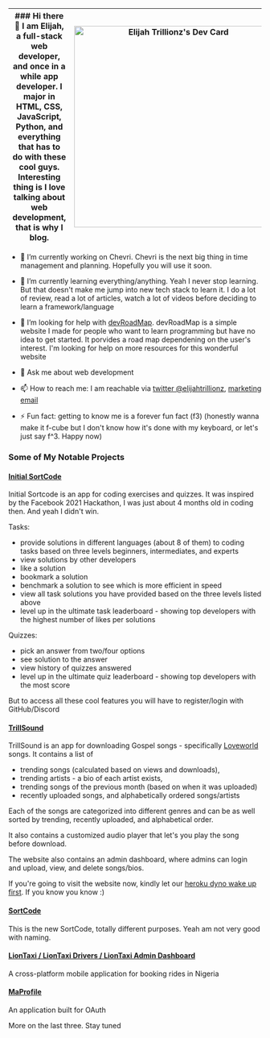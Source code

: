 | ### Hi there 👋  I am Elijah, a full-stack web developer, and once in a while app developer. I major in HTML, CSS, JavaScript, Python, and everything that has to do with these cool guys. Interesting thing is I love talking about web development, that is why I blog. | <a href="https://app.daily.dev/elijahtrillionz"><img src="https://api.daily.dev/devcards/1e82f983d632449cb917301ce2959d07.png?r=zr7" width="400" alt="Elijah Trillionz's Dev Card"/></a> |
|--------------------------------------------------------------------------------------------------------------------------------------------------------------------------------------------------------------------------------------------------------------------------|------------------------------------------------------------------------------------------------------------------------------------------------------------------------------------------|

- 🔭 I’m currently working on Chevri. Chevri is the next big thing in time management and planning. Hopefully you will use it soon.

- 🌱 I’m currently learning everything/anything. Yeah I never stop learning. But that doesn't make me jump into new tech stack to learn it. I do a lot of review, read a lot of articles, watch a lot of videos before deciding to learn a framework/language

- 🤔 I’m looking for help with [devRoadMap](https://devroadmap.vercel.app). devRoadMap is a simple website I made for people who want to learn programming but have no idea to get started. It porvides a road map dependening on the user's interest. I'm looking for help on more resources for this wonderful website

- 💬 Ask me about web development

- 📫 How to reach me: I am reachable via [twitter @elijahtrillionz](https://twitter.com/elijahtrillionz), [marketing email](mailto:onlinedailyblog@gmail.com)

- ⚡ Fun fact: getting to know me is a forever fun fact (f3) (honestly wanna make it f-cube but I don't know how it's done with my keyboard, or let's just say f^3. Happy now)

### Some of My Notable Projects

#### [Initial SortCode](https://initial-sortcode.vercel.app/)

Initial Sortcode is an app for coding exercises and quizzes. It was inspired by the Facebook 2021 Hackathon, I was just about 4 months old in coding then. And yeah I didn't win.

Tasks:

- provide solutions in different languages (about 8 of them) to coding tasks based on three levels beginners, intermediates, and experts
- view solutions by other developers
- like a solution
- bookmark a solution
- benchmark a solution to see which is more efficient in speed
- view all task solutions you have provided based on the three levels listed above
- level up in the ultimate task leaderboard - showing top developers with the highest number of likes per solutions

Quizzes:

- pick an answer from two/four options
- see solution to the answer
- view history of quizzes answered
- level up in the ultimate quiz leaderboard - showing top developers with the most score

But to access all these cool features you will have to register/login with GitHub/Discord

#### [TrillSound](https://trillsound.vercel.app/)

TrillSound is an app for downloading Gospel songs - specifically [Loveworld](pastorchrisonline.org) songs. It contains a list of 

- trending songs (calculated based on views and downloads), 
- trending artists - a bio of each artist exists, 
- trending songs of the previous month (based on when it was uploaded)
- recently uploaded songs, and alphabetically ordered songs/artists

Each of the songs are categorized into different genres and can be as well sorted by trending, recently uploaded, and alphabetical order.

It also contains a customized audio player that let's you play the song before download.

The website also contains an admin dashboard, where admins can login and upload, view, and delete songs/bios.

If you're going to visit the website now, kindly let our [heroku dyno wake up first](https://dev.to/elijahtrillionz/your-heroku-app-is-slow-to-load-because-of-this-4lep). If you know you know :)

#### [SortCode](https://sortcode.vercel.app/)

This is the new SortCode, totally different purposes. Yeah am not very good with naming.

#### [LionTaxi / LionTaxi Drivers / LionTaxi Admin Dashboard](https://liontaxi.vercel.app/)

A cross-platform mobile application for booking rides in Nigeria

#### [MaProfile](https://maprofile-vercel.vercel.app/)

An application built for OAuth

More on the last three. Stay tuned
